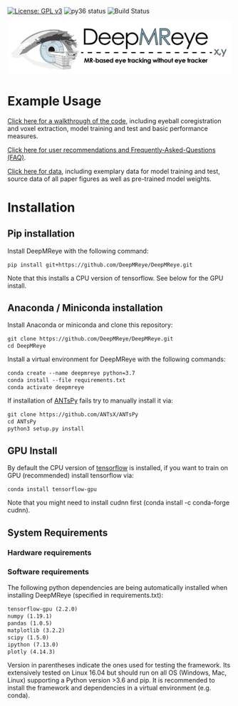 [![License: GPL v3](https://img.shields.io/badge/License-GPL%20v3-blue.svg)](http://www.gnu.org/licenses/gpl-3.0)
![py36 status](https://img.shields.io/badge/python3.6-supported-green.svg)
![Build Status](https://github.com/DeepMReye/DeepMReye/actions/workflows/main.yml/badge.svg)

![Logo](media/deepmreye_logo.png)

# Example Usage
[Click here for a walkthrough of the code](./notebooks/deepmreye_example_usage.ipynb), including eyeball coregistration and voxel extraction, model training and test and basic performance measures.

[Click here for user recommendations and Frequently-Asked-Questions (FAQ)](https://deepmreye.slite.com/p/channel/MUgmvViEbaATSrqt3susLZ).

[Click here for data](https://osf.io/mrhk9/), including exemplary data for model training and test, source data of all paper figures as well as pre-trained model weights.

# Installation

## Pip installation
Install DeepMReye with the following command:
```
pip install git+https://github.com/DeepMReye/DeepMReye.git
```
Note that this installs a CPU version of tensorflow. See below for the GPU install. 

## Anaconda / Miniconda installation

Install Anaconda or miniconda and clone this repository:
```
git clone https://github.com/DeepMReye/DeepMReye.git
cd DeepMReye
```

Install a virtual environment for DeepMReye with the following commands:
```
conda create --name deepmreye python=3.7
conda install --file requirements.txt
conda activate deepmreye
```
If installation of [ANTsPy](https://github.com/ANTsX/ANTsPy) fails try to manually install it via:
```
git clone https://github.com/ANTsX/ANTsPy
cd ANTsPy
python3 setup.py install
```

## GPU Install
By default the CPU version of [tensorflow](https://www.tensorflow.org/install/) is installed, if you want to train on GPU (recommended) install tensorflow via:
```
conda install tensorflow-gpu
```
Note that you might need to install cudnn first (conda install -c conda-forge cudnn).

## System Requirements

### Hardware requirements

### Software requirements
The following python dependencies are being automatically installed when installing DeepMReye (specified in requirements.txt):
```
tensorflow-gpu (2.2.0)
numpy (1.19.1)
pandas (1.0.5)
matplotlib (3.2.2)
scipy (1.5.0)
ipython (7.13.0)
plotly (4.14.3)
```
Version in parentheses indicate the ones used for testing the framework. Its extensively tested on Linux 16.04 but should run on all OS (Windows, Mac, Linux) supporting a Python version >3.6 and pip. It is recommended to install the framework and dependencies in a virtual environment (e.g. conda). 